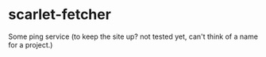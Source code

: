 # scarlet-fetcher
Some ping service (to keep the site up? not tested yet, can't think of a name for a project.)
